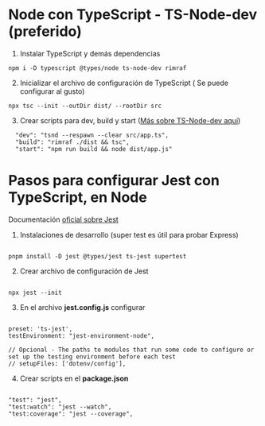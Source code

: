 # Node con TypeScript - TS-Node-dev (preferido)

1. Instalar TypeScript y demás dependencias

```
npm i -D typescript @types/node ts-node-dev rimraf
```

2. Inicializar el archivo de configuración de TypeScript ( Se puede configurar al gusto)

```
npx tsc --init --outDir dist/ --rootDir src
```

3. Crear scripts para dev, build y start ([Más sobre TS-Node-dev aquí](https://www.npmjs.com/package/ts-node-dev))

```
  "dev": "tsnd --respawn --clear src/app.ts",
  "build": "rimraf ./dist && tsc",
  "start": "npm run build && node dist/app.js"
```

# Pasos para configurar Jest con TypeScript, en Node

Documentación [oficial sobre Jest](https://jestjs.io/docs/getting-started)

1. Instalaciones de desarrollo (super test es útil para probar Express)

```

pnpm install -D jest @types/jest ts-jest supertest

```

2. Crear archivo de configuración de Jest

```

npx jest --init

```

3. En el archivo **jest.config.js** configurar

```

preset: 'ts-jest',
testEnvironment: "jest-environment-node",

// Opcional - The paths to modules that run some code to configure or set up the testing environment before each test
// setupFiles: ['dotenv/config'],

```

4. Crear scripts en el **package.json**

```

"test": "jest",
"test:watch": "jest --watch",
"test:coverage": "jest --coverage",

```

```

```
